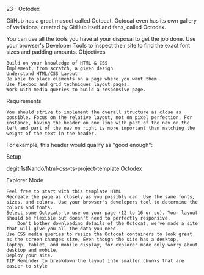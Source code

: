 23 - Octodex

GitHub has a great mascot called Octocat. Octocat even has its own gallery of variations, created by GitHub itself and fans, called Octodex.

You can use all the tools you have at your disposal to get the job done. Use your browser's Developer Tools to inspect their site to find the exact font sizes and padding amounts.
Objectives

    Build on your knowledge of HTML & CSS
    Implement, from scratch, a given design
    Understand HTML/CSS Layout
    Be able to place elements on a page where you want them.
    Use flexbox and grid techniques layout pages.
    Work with media queries to build a responsive page.

Requirements

    You should strive to implement the overall structure as close as possible. Focus on the relative layout, not on pixel perfection. For instance, having the header on one line with part of the nav on the left and part of the nav on right is more important than matching the weight of the text in the header.

For example, this header would qualify as "good enough":

Setup

degit 1stNando/html-css-ts-project-template Octodex

Explorer Mode

    Feel free to start with this template HTML
    Recreate the page as closely as you possibly can. Use the same fonts, sizes, and colors. Use your browser's developers tool to determine the colors and fonts.
    Select some Octocats to use on your page (12 to 16 or so). Your layout should be flexible but doesn't need to perfectly responsive.
        Don't bother downloading details of the Octocat, we've made a site that will give you all the data you need.
    Use CSS media queries to resize the Octocat containers to look great as the screen changes size. Even though the site has a desktop, laptop, tablet, and mobile display, for explorer mode only worry about desktop and mobile.
    Deploy your site.
    TIP Reminder to breakdown the layout into smaller chunks that are easier to style
